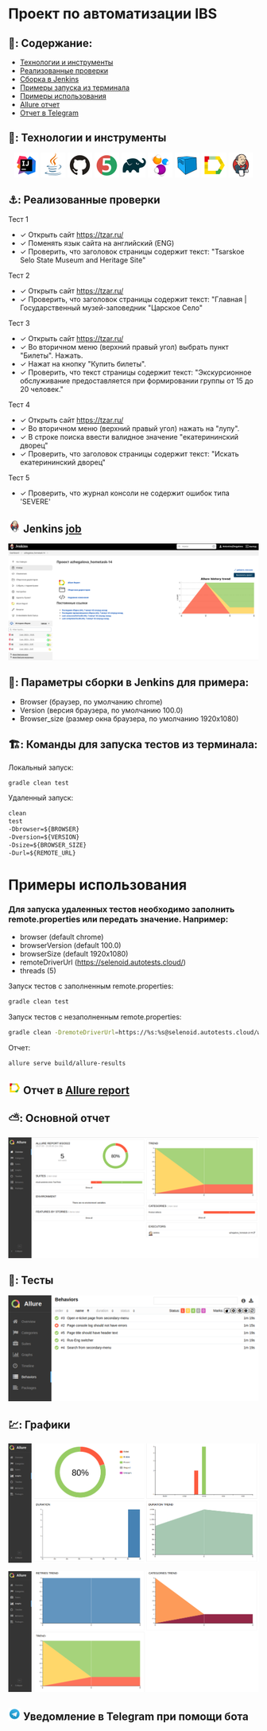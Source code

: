 # Проект по автоматизации IBS


## 🚀: Содержание:

- [Технологии и инструменты](#earth_africa-технологии-и-инструменты)
- [Реализованные проверки](#earth_africa-Реализованные-проверки)
- [Сборка в Jenkins](#earth_africa-Jenkins-job)
- [Примеры запуска из терминала](#earth_africa-Запуск-тестов-из-терминала)
- [Примеры использования](#earth_africa-Allure-отчет)
- [Allure отчет](#earth_africa-Allure-отчет)
- [Отчет в Telegram](#earth_africa-Уведомление-в-Telegram-при-помощи-бота)
  
## 🧰: Технологии и инструменты

<p align="center">
<a href="https://www.jetbrains.com/idea/"><img src="images/logo/Idea.svg" width="50" height="50"  alt="IDEA"/></a>
<a href="https://www.java.com/"><img src="images/logo/Java.svg" width="50" height="50"  alt="Java"/></a>
<a href="https://github.com/"><img src="images/logo/GitHub.svg" width="50" height="50"  alt="Github"/></a>
<a href="https://junit.org/junit5/"><img src="images/logo/Junit5.svg" width="50" height="50"  alt="JUnit 5"/></a>
<a href="https://gradle.org/"><img src="images/logo/Gradle.svg" width="50" height="50"  alt="Gradle"/></a>
<a href="https://selenide.org/"><img src="images/logo/Selenide.svg" width="50" height="50"  alt="Selenide"/></a>
<a href="https://aerokube.com/selenoid/"><img src="images/logo/Selenoid.svg" width="50" height="50"  alt="Selenoid"/></a>
<a href="https://github.com/allure-framework/allure2"><img src="images/logo/Allure.svg" width="50" height="50"  alt="Allure"/></a>
<a href="https://www.jenkins.io/"><img src="images/logo/Jenkins.svg" width="50" height="50"  alt="Jenkins"/></a>
</p>

## ⚓: Реализованные проверки

Тест 1
- ✓ Открыть сайт https://tzar.ru/
- ✓ Поменять язык сайта на английский (ENG)
- ✓ Проверить, что заголовок страницы содержит текст: "Tsarskoe Selo State Museum and Heritage Site"

Тест 2
- ✓ Открыть сайт https://tzar.ru/
- ✓ Проверить, что заголовок страницы содержит текст: "Главная | Государственный музей-заповедник "Царское Село"

Тест 3
- ✓ Открыть сайт https://tzar.ru/
- ✓ Во вторичном меню (верхний правый угол) выбрать пункт "Билеты". Нажать.
- ✓ Нажат на кнопку "Купить билеты".
- ✓ Проверить, что текст страницы содержит текст: "Экскурсионное обслуживание предоставляется при формировании группы от 15 до 20 человек."

Тест 4
- ✓ Открыть сайт https://tzar.ru/
- ✓ Во вторичном меню (верхний правый угол) нажать на "лупу".
- ✓ В строке поиска ввести валидное значение "екатерининский дворец"
- ✓ Проверить, что заголовок страницы содержит текст: "Искать екатерининский дворец"

Тест 5
- ✓ Проверить, что журнал консоли не содержит ошибок типа 'SEVERE'



## <img src="images/logo/Jenkins.svg" width="25" height="25"  alt="Jenkins"/></a> Jenkins <a target="_blank" href="https://jenkins.autotests.cloud/job/IBS_test/"> job </a>
<p align="center">
<a href="https://jenkins.autotests.cloud/job/azhegalova_hometask-14/"><img src="images/screens/jenkins.PNG" alt="Jenkins"/></a>
</p>


## 🧙: Параметры сборки в Jenkins для примера:

- Browser (браузер, по умолчанию chrome)
- Version (версия браузера, по умолчанию 100.0)
- Browser_size (размер окна браузера, по умолчанию 1920x1080)



## 🏗️: Команды для запуска тестов из терминала:
Локальный запуск:
```
gradle clean test
```

Удаленный запуск:
```
clean
test
-Dbrowser=${BROWSER}
-Dversion=${VERSION}
-Dsize=${BROWSER_SIZE}
-Durl=${REMOTE_URL}
```

# Примеры использования

### Для запуска удаленных тестов необходимо заполнить remote.properties или передать значение. Например:

* browser (default chrome)
* browserVersion (default 100.0)
* browserSize (default 1920x1080)
* remoteDriverUrl (https://selenoid.autotests.cloud/)
* threads (5)


Запуск тестов с заполненным remote.properties:
```bash
gradle clean test
```

Запуск тестов с незаполненным remote.properties:
```bash
gradle clean -DremoteDriverUrl=https://%s:%s@selenoid.autotests.cloud/wd/hub/ -DvideoStorage=https://selenoid.autotests.cloud/video/ -Dthreads=1 test
```

Отчет:
```bash
allure serve build/allure-results
```
## <img src="images/logo/Allure.svg" width="25" height="25"  alt="Allure"/></a> Отчет в <a target="_blank" href="https://jenkins.autotests.cloud/job/azhegalova_hometask-14/4/allure">Allure report</a>

## ⛅: Основной отчет
<p align="center">
<img title="Allure Overview Dashboard" src="images/screens/allure-1.PNG">
</p>

## 🧪: Тесты
<p align="center">
<img title="Allure Tests" src="images/screens/allure-4.PNG">
</p>

## 💹: Графики
<p align="center">
<img title="Allure Tests" src="images/screens/allure-2.PNG">
</p>
<p align="center">
<img title="Allure Tests" src="images/screens/allure-3.PNG">
</p>

## <img src="images/logo/Telegram.svg" width="25" height="25"  alt="Allure"/></a> Уведомление в Telegram при помощи бота

